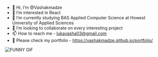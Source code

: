 - 👋 Hi, I’m @Vashakmadze
- 👀 I’m interested in React
- 🌱 I’m currently studying BAS Applied Computer Science at Howest University of Applied Sciences
- 💞️ I’m looking to collaborate on every interesting project
- 📫 How to reach me - lukavasha03@gmail.com
- 💼 Please check my portfolio - https://vashakmadze.github.io/portfolio/

![FUNNY GIF](https://media2.giphy.com/media/CuuSHzuc0O166MRfjt/giphy.gif?cid=ecf05e478e8b3nl2k6hvojucbxsukc2554j3zxqgrrc4sowf&rid=giphy.gif&ct=g "GIF")


<!---
Vashakmadze/Vashakmadze is a ✨ special ✨ repository because its `README.md` (this file) appears on your GitHub profile.
You can click the Preview link to take a look at your changes.
--->
